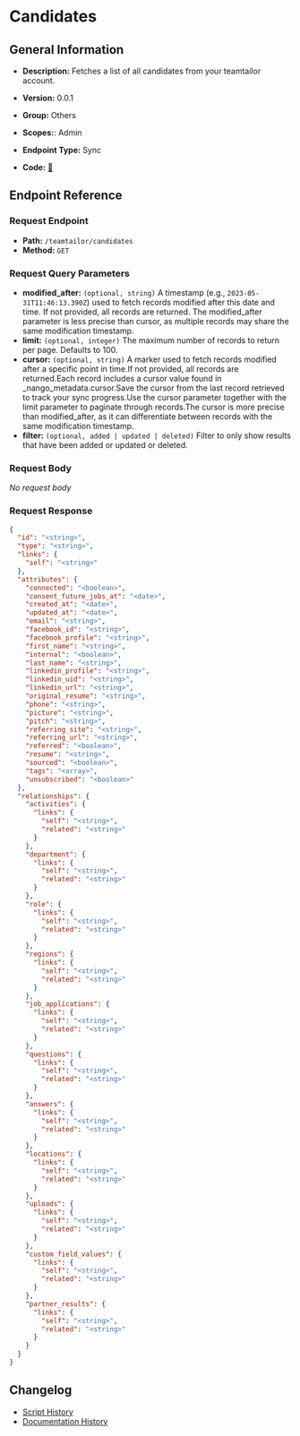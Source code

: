 # Candidates

## General Information

- **Description:** Fetches a list of all candidates from your teamtailor account.

- **Version:** 0.0.1
- **Group:** Others
- **Scopes:**: Admin
- **Endpoint Type:** Sync
- **Code:** [🔗](https://github.com/NangoHQ/integration-templates/tree/main/integrations/teamtailor/syncs/candidates.ts)


## Endpoint Reference

### Request Endpoint

- **Path:** `/teamtailor/candidates`
- **Method:** `GET`

### Request Query Parameters

- **modified_after:** `(optional, string)` A timestamp (e.g., `2023-05-31T11:46:13.390Z`) used to fetch records modified after this date and time. If not provided, all records are returned. The modified_after parameter is less precise than cursor, as multiple records may share the same modification timestamp.
- **limit:** `(optional, integer)` The maximum number of records to return per page. Defaults to 100.
- **cursor:** `(optional, string)` A marker used to fetch records modified after a specific point in time.If not provided, all records are returned.Each record includes a cursor value found in _nango_metadata.cursor.Save the cursor from the last record retrieved to track your sync progress.Use the cursor parameter together with the limit parameter to paginate through records.The cursor is more precise than modified_after, as it can differentiate between records with the same modification timestamp.
- **filter:** `(optional, added | updated | deleted)` Filter to only show results that have been added or updated or deleted.

### Request Body

_No request body_

### Request Response

```json
{
  "id": "<string>",
  "type": "<string>",
  "links": {
    "self": "<string>"
  },
  "attributes": {
    "connected": "<boolean>",
    "consent_future_jobs_at": "<date>",
    "created_at": "<date>",
    "updated_at": "<date>",
    "email": "<string>",
    "facebook_id": "<string>",
    "facebook_profile": "<string>",
    "first_name": "<string>",
    "internal": "<boolean>",
    "last_name": "<string>",
    "linkedin_profile": "<string>",
    "linkedin_uid": "<string>",
    "linkedin_url": "<string>",
    "original_resume": "<string>",
    "phone": "<string>",
    "picture": "<string>",
    "pitch": "<string>",
    "referring_site": "<string>",
    "referring_url": "<string>",
    "referred": "<boolean>",
    "resume": "<string>",
    "sourced": "<boolean>",
    "tags": "<array>",
    "unsubscribed": "<boolean>"
  },
  "relationships": {
    "activities": {
      "links": {
        "self": "<string>",
        "related": "<string>"
      }
    },
    "department": {
      "links": {
        "self": "<string>",
        "related": "<string>"
      }
    },
    "role": {
      "links": {
        "self": "<string>",
        "related": "<string>"
      }
    },
    "regions": {
      "links": {
        "self": "<string>",
        "related": "<string>"
      }
    },
    "job_applications": {
      "links": {
        "self": "<string>",
        "related": "<string>"
      }
    },
    "questions": {
      "links": {
        "self": "<string>",
        "related": "<string>"
      }
    },
    "answers": {
      "links": {
        "self": "<string>",
        "related": "<string>"
      }
    },
    "locations": {
      "links": {
        "self": "<string>",
        "related": "<string>"
      }
    },
    "uploads": {
      "links": {
        "self": "<string>",
        "related": "<string>"
      }
    },
    "custom_field_values": {
      "links": {
        "self": "<string>",
        "related": "<string>"
      }
    },
    "partner_results": {
      "links": {
        "self": "<string>",
        "related": "<string>"
      }
    }
  }
}
```

## Changelog

- [Script History](https://github.com/NangoHQ/integration-templates/commits/main/integrations/teamtailor/syncs/candidates.ts)
- [Documentation History](https://github.com/NangoHQ/integration-templates/commits/main/integrations/teamtailor/syncs/candidates.md)

<!-- END  GENERATED CONTENT -->

